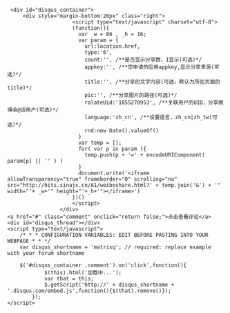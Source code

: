 <section class="comment">

<!-- Disqus Comment BEGIN -->
	 <div id="disqus_container">
		 <div style="margin-bottom:20px" class="right">
		                 <script type="text/javascript" charset="utf-8">
		                 (function(){
		                   var _w = 86 , _h = 16;
		                   var param = {
		                     url:location.href,
		                     type:'6',
		                     count:'', /**是否显示分享数，1显示(可选)*/
		                     appkey:'', /**您申请的应用appkey,显示分享来源(可选)*/
		                     title:'', /**分享的文字内容(可选，默认为所在页面的title)*/
		                     pic:'', /**分享图片的路径(可选)*/
		                     ralateUid:'1855270953', /**关联用户的UID，分享微博会@该用户(可选)*/
		                     language:'zh_cn', /**设置语言，zh_cn|zh_tw(可选)*/
		                     rnd:new Date().valueOf()
		                   }
		                   var temp = [];
		                   for( var p in param ){
		                     temp.push(p + '=' + encodeURIComponent( param[p] || '' ) )
		                   }
		                   document.write('<iframe allowTransparency="true" frameborder="0" scrolling="no" src="http://hits.sinajs.cn/A1/weiboshare.html?' + temp.join('&') + '" width="'+ _w+'" height="'+_h+'"></iframe>')
		                 })()
		                 </script>
		             </div>
	<a href="#" class="comment" onclick="return false;">点击查看评论</a>
	<div id="disqus_thread"></div>
    <script type="text/javascript">
        /* * * CONFIGURATION VARIABLES: EDIT BEFORE PASTING INTO YOUR WEBPAGE * * */
        var disqus_shortname = 'matrixq'; // required: replace example with your forum shortname
 
		$('#disqus_container .comment').on('click',function(){
		        $(this).html('加载中...');
		        var that = this;
		        $.getScript('http://' + disqus_shortname + '.disqus.com/embed.js',function(){$(that).remove()});
		    });
    </script>
   </div>
    
<!-- Disqus Comment END -->
</section>

